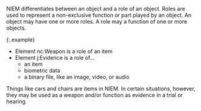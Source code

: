 
NIEM differentiates between an object and a role of an object. Roles are used to represent a non-exclusive function or part played by an object.  An object may have one or more roles.  A role may a function of one or more objects.

{:.example}
- Element nc:Weapon is a role of an item
- Element j:Evidence is a role of...
  - an item
  - biometric data
  - a binary file, like an image, video, or audio

Things like cars and chairs are items in NIEM.  In certain situations, however, they may be used as a weapon and/or function as evidence in a trial or hearing.
